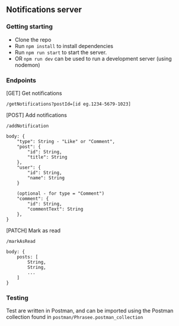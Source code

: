 ## Notifications server

### Getting starting

- Clone the repo
- Run `npm install` to install dependencies
- Run `npm run start` to start the server.
- OR `npm run dev` can be used to run a development server (using nodemon)

### Endpoints

[GET] Get notifications

```
/getNotifications?postId=[id eg.1234-5679-1023]
```

[POST] Add notifications

```
/addNotification

body: {
    "type": String - "Like" or "Comment",
    "post": {
        "id": String,
        "title": String
    },
    "user": {
        "id": String,
        "name": String
    }

    (optional - for type = "Comment")
    "comment": {
        "id": String,
        "commentText": String
    },
}
```

[PATCH] Mark as read

```
/markAsRead

body: {
    posts: [
		String,
		String,
		...
	]
}
```

### Testing

Test are written in Postman, and can be imported using the Postman collection found in `postman/Phrasee.postman_collection`
